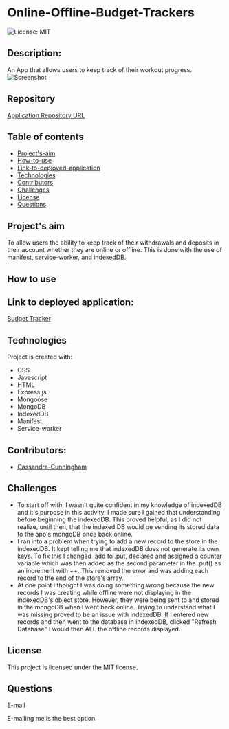 # Online-Offline-Budget-Trackers
![License: MIT](https://img.shields.io/badge/License-MIT-Red.svg)

## Description:
An App that allows users to keep track of their workout progress.
![Screenshot]()

## Repository
[Application Repository URL](https://github.com/cmcunningham27/Online-Offline-Budget-Trackers)

## Table of contents
* [Project's-aim](#project's-aim)
* [How-to-use](#how-to-use)
* [Link-to-deployed-application](#link-to-deployed-application)
* [Technologies](#technologies)
* [Contributors](#contributors)
* [Challenges](#Challenges)
* [License](#license)
* [Questions](#questions)

## Project's aim
To allow users the ability to keep track of their withdrawals and deposits in their account whether they are online or offline. This is done with the use of manifest, service-worker, and indexedDB.

## How to use

## Link to deployed application:
[Budget Tracker](https://safe-dawn-19198.herokuapp.com)

## Technologies
Project is created with:

* CSS 
* Javascript
* HTML
* Express.js
* Mongoose
* MongoDB
* IndexedDB
* Manifest
* Service-worker

## Contributors:
* [Cassandra-Cunningham](https://github.com/cmcunningham27)

## Challenges
- To start off with, I wasn't quite confident in my knowledge of indexedDB and it's purpose in this activity. I made sure I gained that understanding before beginning the indexedDB. This proved helpful, as I did not realize, until then, that the indexed DB would be sending its stored data to the app's mongoDB once back online. 
- I ran into a problem when trying to add a new record to the store in the indexedDB. It kept telling me that indexedDB does not generate its own keys. To fix this I changed .add to .put, declared and assigned a counter variable which was then added as the second parameter in the .put() as an increment with ++. This removed the error and was adding each record to the end of the store's array.
- At one point I thought I was doing something wrong because the new records I was creating while offline were not displaying in the indexedDB's object store. However, they were being sent to and stored in the mongoDB when I went back online. Trying to understand what I was missing proved to be an issue with indexedDB. If I entered new records and then went to the database in indexedDB, clicked "Refresh Database" I would then ALL the offline records displayed.

## License
This project is licensed under the MIT license.

## Questions
[E-mail](mailto:sttepstutoring@yahoo.com)

E-mailing me is the best option